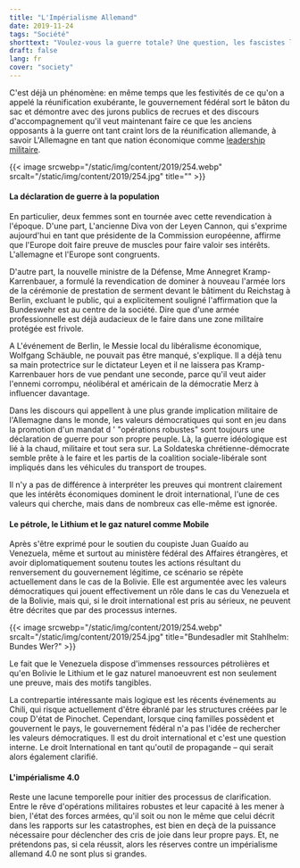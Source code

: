 ```yaml
---
title: "L'Impérialisme Allemand"
date: 2019-11-24
tags: "Société"
shorttext: "Voulez-vous la guerre totale? Une question, les fascistes l'étaient déjà. Aujourd'hui, C'est le Leyen et Annegret Kramp-Karrenbauer qui veulent la guerre."
draft: false
lang: fr
cover: "society"
---
```


C'est déjà un phénomène: en même temps que les festivités de ce qu'on a appelé la réunification exubérante, le gouvernement fédéral sort le bâton du sac et démontre avec des jurons publics de recrues et des discours d'accompagnement qu'il veut maintenant faire ce que les anciens opposants à la guerre ont tant craint lors de la réunification allemande, à savoir L'Allemagne en tant que nation économique comme [leadership militaire](https://www.graswurzel.net/gwr/2014/03/alle-kriegseinsaetze-der-bundeswehr-stoppen/ "Alle Kriegseinsätze der Bundeswehr stoppen!").

{{< image srcwebp="/static/img/content/2019/254.webp" srcalt="/static/img/content/2019/254.jpg" title="" >}}

#### La déclaration de guerre à la population

En particulier, deux femmes sont en tournée avec cette revendication à l'époque. D'une part, L'ancienne Diva von der Leyen Cannon, qui s'exprime aujourd'hui en tant que présidente de la Commission européenne, affirme que l'Europe doit faire preuve de muscles pour faire valoir ses intérêts. L'allemagne et l'Europe sont congruents.

D'autre part, la nouvelle ministre de la Défense, Mme Annegret Kramp-Karrenbauer, a formulé la revendication de dominer à nouveau l'armée lors de la cérémonie de prestation de serment devant le bâtiment du Reichstag à Berlin, excluant le public, qui a explicitement souligné l'affirmation que la Bundeswehr est au centre de la société. Dire que d'une armée professionnelle est déjà audacieux de le faire dans une zone militaire protégée est frivole.

A L'événement de Berlin, le Messie local du libéralisme économique, Wolfgang Schäuble, ne pouvait pas être manqué, s'explique. Il a déjà tenu sa main protectrice sur le dictateur Leyen et il ne laissera pas Kramp-Karrenbauer hors de vue pendant une seconde, parce qu'il veut aider l'ennemi corrompu, néolibéral et américain de la démocratie Merz à influencer davantage.

Dans les discours qui appellent à une plus grande implication militaire de l'Allemagne dans le monde, les valeurs démocratiques qui sont en jeu dans la promotion d'un mandat d ' "opérations robustes" sont toujours une déclaration de guerre pour son propre peuple. Là, la guerre idéologique est lié à la chaud, militaire et tout sera sur. La Soldateska chrétienne-démocrate semble prête à le faire et les partis de la coalition sociale-libérale sont impliqués dans les véhicules du transport de troupes.

Il n'y a pas de différence à interpréter les preuves qui montrent clairement que les intérêts économiques dominent le droit international, l'une de ces valeurs qui cherche, mais dans de nombreux cas elle-même est ignorée.

#### Le pétrole, le Lithium et le gaz naturel comme Mobile

Après s'être exprimé pour le soutien du coupiste Juan Guaído au Venezuela, même et surtout au ministère fédéral des Affaires étrangères, et avoir diplomatiquement soutenu toutes les actions résultant du renversement du gouvernement légitime, ce scénario se répète actuellement dans le cas de la Bolivie. Elle est argumentée avec les valeurs démocratiques qui jouent effectivement un rôle dans le cas du Venezuela et de la Bolivie, mais qui, si le droit international est pris au sérieux, ne peuvent être décrites que par des processus internes.

{{< image srcwebp="/static/img/content/2019/254.webp" srcalt="/static/img/content/2019/254.jpg" title="Bundesadler mit Stahlhelm: Bundes Wer?" >}}

Le fait que le Venezuela dispose d'immenses ressources pétrolières et qu'en Bolivie le Lithium et le gaz naturel manoeuvrent est non seulement une preuve, mais des motifs tangibles.

La contrepartie intéressante mais logique est les récents événements au Chili, qui risque actuellement d'être ébranlé par les structures créées par le coup D'état de Pinochet. Cependant, lorsque cinq familles possèdent et gouvernent le pays, le gouvernement fédéral n'a pas l'idée de rechercher les valeurs démocratiques. Il est du droit international et c'est une question interne. Le droit International en tant qu'outil de propagande – qui serait alors également clarifié.

#### L'impérialisme 4.0

Reste une lacune temporelle pour initier des processus de clarification. Entre le rêve d'opérations militaires robustes et leur capacité à les mener à bien, l'état des forces armées, qu'il soit ou non le même que celui décrit dans les rapports sur les catastrophes, est bien en deçà de la puissance nécessaire pour déclencher des cris de joie dans leur propre pays. Et, ne prétendons pas, si cela réussit, alors les réserves contre un impérialisme allemand 4.0 ne sont plus si grandes.
